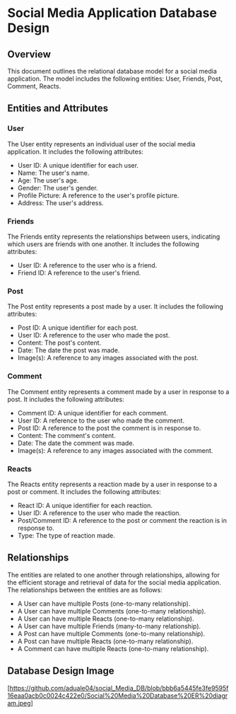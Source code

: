 # Social Media Application Database Design

## Overview

This document outlines the relational database model for a social media application. The model includes the following entities: User, Friends, Post, Comment, Reacts.

## Entities and Attributes

### User
The User entity represents an individual user of the social media application. It includes the following attributes:

- User ID: A unique identifier for each user.
- Name: The user's name.
- Age: The user's age.
- Gender: The user's gender.
- Profile Picture: A reference to the user's profile picture.
- Address: The user's address.

### Friends
The Friends entity represents the relationships between users, indicating which users are friends with one another. It includes the following attributes:

- User ID: A reference to the user who is a friend.
- Friend ID: A reference to the user's friend.

### Post
The Post entity represents a post made by a user. It includes the following attributes:

- Post ID: A unique identifier for each post.
- User ID: A reference to the user who made the post.
- Content: The post's content.
- Date: The date the post was made.
- Image(s): A reference to any images associated with the post.

### Comment
The Comment entity represents a comment made by a user in response to a post. It includes the following attributes:

- Comment ID: A unique identifier for each comment.
- User ID: A reference to the user who made the comment.
- Post ID: A reference to the post the comment is in response to.
- Content: The comment's content.
- Date: The date the comment was made.
- Image(s): A reference to any images associated with the comment.

### Reacts
The Reacts entity represents a reaction made by a user in response to a post or comment. It includes the following attributes:

- React ID: A unique identifier for each reaction.
- User ID: A reference to the user who made the reaction.
- Post/Comment ID: A reference to the post or comment the reaction is in response to.
- Type: The type of reaction made.

## Relationships

The entities are related to one another through relationships, allowing for the efficient storage and retrieval of data for the social media application. The relationships between the entities are as follows:

- A User can have multiple Posts (one-to-many relationship).
- A User can have multiple Comments (one-to-many relationship).
- A User can have multiple Reacts (one-to-many relationship).
- A User can have multiple Friends (many-to-many relationship).
- A Post can have multiple Comments (one-to-many relationship).
- A Post can have multiple Reacts (one-to-many relationship).
- A Comment can have multiple Reacts (one-to-many relationship).

## Database Design Image

[https://github.com/aduale04/social_Media_DB/blob/bbb6a5445fe3fe9595f16eaa0acb0c0024c422e0/Social%20Media%20Database%20ER%20diagram.jpeg]
